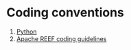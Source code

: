 # Coding conventions

1. [Python](https://www.python.org/dev/peps/pep-0008/)
2. [Apache REEF coding guidelines](https://cwiki.apache.org/confluence/display/REEF/Coding+Guidelines)
